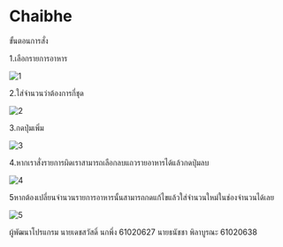 # Chaibhe
ขั้นตอนการสั่ง

1.เลือกรายการอาหาร

![1](https://user-images.githubusercontent.com/48233958/68531672-72b13980-0347-11ea-94a7-f902653dc724.PNG)

2.ใส่จำนวนว่าต้องการกี่ชุด

![2](https://user-images.githubusercontent.com/48233958/68531675-7e046500-0347-11ea-8b02-507939b2fa3b.PNG)

3.กดปุ่มเพิ่ม

![3](https://user-images.githubusercontent.com/48233958/68531679-83fa4600-0347-11ea-926e-91b4fa4beb39.PNG)

4.หากเราสั่งรายการผิดเราสามารถเลือกลบแถวรายอาหารได้แล้วกดปุ่มลบ

![4](https://user-images.githubusercontent.com/48233958/68531680-878dcd00-0347-11ea-9858-7ec8c3ea3e27.PNG)

5หากต้องเปลี่ยนจำนวนรายการอาหารนั้นสามารถกดแก้ไขแล้วใส่จำนวนใหม่ในช่องจำนวนได้เลย

![5](https://user-images.githubusercontent.com/48233958/68531681-8b215400-0347-11ea-9643-e80cdf916222.PNG)

ผู้พัฒนาโปรแกรม
นายเดชสวัสดิ์ นกพึ่ง 61020627
นายธนัชชา พิลาบูรณะ 61020638

